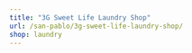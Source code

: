 ```yaml
---
title: "3G Sweet Life Laundry Shop"
url: /san-pablo/3g-sweet-life-laundry-shop/
shop: laundry
---
```

